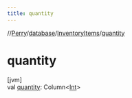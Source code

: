 ```yaml
---
title: quantity
---
```

//[Perry](../../../index.html)/[database](../index.html)/[InventoryItems](index.html)/[quantity](quantity.html)



# quantity



[jvm]\
val [quantity](quantity.html): Column&lt;[Int](https://kotlinlang.org/api/latest/jvm/stdlib/kotlin/-int/index.html)&gt;





